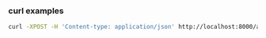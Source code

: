 

### curl examples

```sh
curl -XPOST -H 'Content-type: application/json' http://localhost:8000/api/login/ -d '{"username": "admin@admin.com", "password": "admin@admin.com"}' | jq .
```
